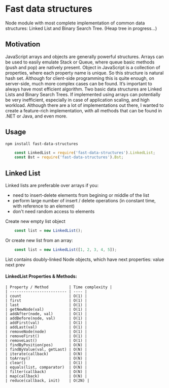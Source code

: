 # Fast data structures
Node module with most complete implementation of common data structures: Linked List and Binary Search Tree. (Heap tree in progress...)

## Motivation
JavaScript arrays and objects are generally powerful structures. Arrays can be used to easily emulate Stack or Queue, where queue basic methods (push and pop) are natively present. Object in JavaScript is a collection of properties, where each property name is unique. So this structure is natural hash set. Although for client-side programming this is quite enough, on server-side, much more complex cases can be found. It’s important to always have most efficient algorithm. Two basic data structures are Linked Lists and Binary Search Trees. If implemented using arrays can potentially be very inefficient, especially in case of application scaling, and high workload. Although there are a lot of implementations out there, I wanted to create a feature-rich implementation, with all methods that can be found in .NET or Java, and even more.

## Usage
    npm install fast-data-structures

```js
    const LinkedList = require('fast-data-structures').LinkedList;
    const Bst = require('fast-data-structures').Bst;
```

## Linked List

Linked lists are preferable over arrays if you:
- need to insert-delete elements from begining or middle of the list
- perform large number of insert / delete operations (in constant time, with reference to an element)
- don't need random access to elements

Create new empty list object
```js
    const list = new LinkedList();
```

Or create new list from an array:
```js
    const list = new LinkedList([1, 2, 3, 4, 5]);
```

List contains doubly-linked Node objects, which have next properties:
    value
    next
    prev

#### LinkedList Properties & Methods:
    | Property / Method         | Time complexity |
    | ------------------------- | ---- |
    | count                     | O(1) |
    | first                     | O(1) |
    | last                      | O(1) |
    | getNewNode(val)           | O(1) |
    | addAfter(node, val)       | O(1) |
    | addBefore(node, val)      | O(1) |
    | addFirst(val)             | O(1) |
    | addLast(val)              | O(1) |
    | removeNode(node)          | O(1) |
    | removeFirst()             | O(1) |
    | removeLast()              | O(1) |
    | findByPosition(pos)       | O(N) |
    | findByValue(val, getLast) | O(N) |
    | iterate(callback)         | O(N) |
    | toArray()                 | O(N) |
    | clear()                   | O(1) |
    | equals(list, comparator)  | O(N) |
    | filter(callback)          | O(N) |
    | map(callback)             | O(N) |
    | reduce(callback, init)    | O(2N) |
